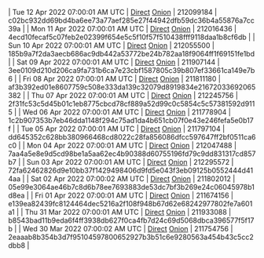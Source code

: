 | Tue 12 Apr 2022 07:00:01 AM UTC | [Direct](https://oshi.at/qRQG) [Onion](http://5ety7tpkim5me6eszuwcje7bmy25pbtrjtue7zkqqgziljwqy3rrikqd.onion/qRQG) | 212099184 | c02bc932dd69bd4ba6ee73a77aef285e27f44942dfb59dc36b4a55876a7cc39a | 
| Mon 11 Apr 2022 07:00:01 AM UTC | [Direct](https://oshi.at/sJeq) [Onion](http://5ety7tpkim5me6eszuwcje7bmy25pbtrjtue7zkqqgziljwqy3rrikqd.onion/sJeq) | 212016436 | 4ecd10fecaf5c07feb2e02399f654e5c5f10f57f510438fff9118daa1b8cf6db | 
| Sun 10 Apr 2022 07:00:01 AM UTC | [Direct](https://oshi.at/knNr) [Onion](http://5ety7tpkim5me6eszuwcje7bmy25pbtrjtue7zkqqgziljwqy3rrikqd.onion/knNr) | 212055500 | 185b9a7f2da3aecb686ac9db442a53772be24b782aa18f9064ff1f69151fe1bd | 
| Sat 09 Apr 2022 07:00:01 AM UTC | [Direct]() [Onion]() | 211907144 | 3ee0109d210d206ca9fa731b6ca7e23cbf1587805c39b807ef33661ca149e7b6 | 
| Fri 08 Apr 2022 07:00:01 AM UTC | [Direct](https://oshi.at/dTNW) [Onion](http://5ety7tpkim5me6eszuwcje7bmy25pbtrjtue7zkqqgziljwqy3rrikqd.onion/dTNW) | 211811180 | af3b392ed01e8607759c508e333da139c32079d8919834e21672033692065382 | 
| Thu 07 Apr 2022 07:00:01 AM UTC | [Direct](https://oshi.at/HgHi) [Onion](http://5ety7tpkim5me6eszuwcje7bmy25pbtrjtue7zkqqgziljwqy3rrikqd.onion/HgHi) | 212245756 | 2f31fc53c5d45b01c1eb8775cbcd78cf889a52d99c0c5854c5c57381592d9115 | 
| Wed 06 Apr 2022 07:00:01 AM UTC | [Direct](https://oshi.at/jtYw) [Onion](http://5ety7tpkim5me6eszuwcje7bmy25pbtrjtue7zkqqgziljwqy3rrikqd.onion/jtYw) | 211778904 | 1c2b907353b7eb46dda1148f294c75ad1da4b651cb07f0e43e246fefa5e0b17f | 
| Tue 05 Apr 2022 07:00:01 AM UTC | [Direct](https://oshi.at/pTQQ) [Onion](http://5ety7tpkim5me6eszuwcje7bmy25pbtrjtue7zkqqgziljwqy3rrikqd.onion/pTQQ) | 211797104 | dd645352c628bb380966468cd8022c28fa856086dfcc597647ff2bf0511ca6c0 | 
| Mon 04 Apr 2022 07:00:01 AM UTC | [Direct](https://oshi.at/AXhW) [Onion](http://5ety7tpkim5me6eszuwcje7bmy25pbtrjtue7zkqqgziljwqy3rrikqd.onion/AXhW) | 212047488 | 7aa4a5e8e9d5cd98be1a5aa62ec4b90388d60755196fd79c9dd831317cd857b7 | 
| Sun 03 Apr 2022 07:00:01 AM UTC | [Direct](https://oshi.at/KeZM) [Onion](http://5ety7tpkim5me6eszuwcje7bmy25pbtrjtue7zkqqgziljwqy3rrikqd.onion/KeZM) | 212295572 | 72fa62462826d9e10bb37f1429498406d9fd5e043f3eb09125b0552444d414aa | 
| Sat 02 Apr 2022 07:00:02 AM UTC | [Direct](https://oshi.at/auwC) [Onion](http://5ety7tpkim5me6eszuwcje7bmy25pbtrjtue7zkqqgziljwqy3rrikqd.onion/auwC) | 211802012 | 05e99e3064ae46b7c8d6b78ee7693883de53dc7bf3b269e24c06045978b1d8ea | 
| Fri 01 Apr 2022 07:00:01 AM UTC | [Direct](https://oshi.at/zQhy) [Onion](http://5ety7tpkim5me6eszuwcje7bmy25pbtrjtue7zkqqgziljwqy3rrikqd.onion/zQhy) | 211674156 | e139ea82439fc8124464dec5216a2f108f948b67d62e68242977802fe7a601a1 | 
| Thu 31 Mar 2022 07:00:01 AM UTC | [Direct](https://oshi.at/EoPC) [Onion](http://5ety7tpkim5me6eszuwcje7bmy25pbtrjtue7zkqqgziljwqy3rrikqd.onion/EoPC) | 211933088 | b8543bad11b9eda6f4ff3938db627f0ca4fb7d24c69d5068dbca396577f5f17b | 
| Wed 30 Mar 2022 07:00:02 AM UTC | [Direct](https://oshi.at/yDsj) [Onion](http://5ety7tpkim5me6eszuwcje7bmy25pbtrjtue7zkqqgziljwqy3rrikqd.onion/yDsj) | 211754756 | 2eaaab8b354b3d7f95104597800652927b3b51c6e9280563a454b43c5cc2dbb8 | 
